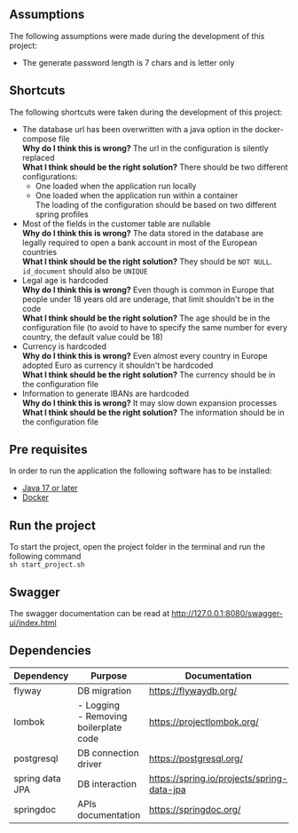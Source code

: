 ## Assumptions

The following assumptions were made during the development of this project:

- The generate password length is 7 chars and is letter only

## Shortcuts

The following shortcuts were taken during the development of this project:

- The database url has been overwritten with a java option in the docker-compose file<br>
  **Why do I think this is wrong?** The url in the configuration is silently replaced<br>
  **What I think should be the right solution?** There should be two different configurations:
    - One loaded when the application run locally
    - One loaded when the application run within a container<br>
      The loading of the configuration should be based on two different spring profiles
- Most of the fields in the customer table are nullable<br>
  **Why do I think this is wrong?** The data stored in the database are legally required to open a bank account in most
  of the European countries<br>
  **What I think should be the right solution?** They should be `NOT NULL`. `id_document` should also be `UNIQUE`
- Legal age is hardcoded<br>
  **Why do I think this is wrong?** Even though is common in Europe that people under 18 years old are underage, that
  limit shouldn't be in the code<br>
  **What I think should be the right solution?** The age should be in the configuration file (to avoid to have to
  specify the same number for every country, the default value could be 18)
- Currency is hardcoded<br>
  **Why do I think this is wrong?** Even almost every country in Europe adopted Euro as currency it shouldn't be
  hardcoded<br>
  **What I think should be the right solution?** The currency should be in the configuration file
- Information to generate IBANs are hardcoded<br>
  **Why do I think this is wrong?** It may slow down expansion processes<br>
  **What I think should be the right solution?** The information should be in the configuration file

## Pre requisites

In order to run the application the following software has to be installed:

- [Java 17 or later](https://www.oracle.com/java/technologies/downloads/)
- [Docker](https://docs.docker.com/get-docker/)

## Run the project

To start the project, open the project folder in the terminal and run the following command<br>
`sh start_project.sh`

## Swagger

The swagger documentation can be read at http://127.0.0.1:8080/swagger-ui/index.html

## Dependencies

| Dependency      | Purpose                                   | Documentation                              |
|-----------------|-------------------------------------------|--------------------------------------------|
| flyway          | DB migration                              | https://flywaydb.org/                      |
| lombok          | - Logging<br/>- Removing boilerplate code | https://projectlombok.org/                 |
| postgresql      | DB connection driver                      | https://postgresql.org/                    |
| spring data JPA | DB interaction                            | https://spring.io/projects/spring-data-jpa |
| springdoc       | APIs documentation                        | https://springdoc.org/                     |